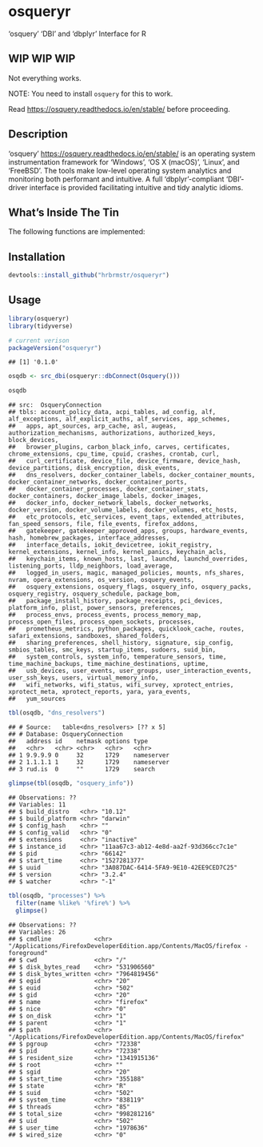 
# osqueryr

‘osquery’ ‘DBI’ and ‘dbplyr’ Interface for R

## WIP WIP WIP

Not everything works.

NOTE: You need to install `osquery` for this to work.

Read <https://osquery.readthedocs.io/en/stable/> before proceeding.

## Description

‘osquery’ <https://osquery.readthedocs.io/en/stable/> is an operating
system instrumentation framework for ‘Windows’, ‘OS X (macOS)’, ‘Linux’,
and ‘FreeBSD’. The tools make low-level operating system analytics and
monitoring both performant and intuitive. A full ‘dbplyr’-compliant
‘DBI’-driver interface is provided facilitating intuitive and tidy
analytic idioms.

## What’s Inside The Tin

The following functions are implemented:

## Installation

``` r
devtools::install_github("hrbrmstr/osqueryr")
```

## Usage

``` r
library(osqueryr)
library(tidyverse)

# current verison
packageVersion("osqueryr")
```

    ## [1] '0.1.0'

``` r
osqdb <- src_dbi(osqueryr::dbConnect(Osquery()))

osqdb
```

    ## src:  OsqueryConnection
    ## tbls: account_policy_data, acpi_tables, ad_config, alf, alf_exceptions, alf_explicit_auths, alf_services, app_schemes,
    ##   apps, apt_sources, arp_cache, asl, augeas, authorization_mechanisms, authorizations, authorized_keys, block_devices,
    ##   browser_plugins, carbon_black_info, carves, certificates, chrome_extensions, cpu_time, cpuid, crashes, crontab, curl,
    ##   curl_certificate, device_file, device_firmware, device_hash, device_partitions, disk_encryption, disk_events,
    ##   dns_resolvers, docker_container_labels, docker_container_mounts, docker_container_networks, docker_container_ports,
    ##   docker_container_processes, docker_container_stats, docker_containers, docker_image_labels, docker_images,
    ##   docker_info, docker_network_labels, docker_networks, docker_version, docker_volume_labels, docker_volumes, etc_hosts,
    ##   etc_protocols, etc_services, event_taps, extended_attributes, fan_speed_sensors, file, file_events, firefox_addons,
    ##   gatekeeper, gatekeeper_approved_apps, groups, hardware_events, hash, homebrew_packages, interface_addresses,
    ##   interface_details, iokit_devicetree, iokit_registry, kernel_extensions, kernel_info, kernel_panics, keychain_acls,
    ##   keychain_items, known_hosts, last, launchd, launchd_overrides, listening_ports, lldp_neighbors, load_average,
    ##   logged_in_users, magic, managed_policies, mounts, nfs_shares, nvram, opera_extensions, os_version, osquery_events,
    ##   osquery_extensions, osquery_flags, osquery_info, osquery_packs, osquery_registry, osquery_schedule, package_bom,
    ##   package_install_history, package_receipts, pci_devices, platform_info, plist, power_sensors, preferences,
    ##   process_envs, process_events, process_memory_map, process_open_files, process_open_sockets, processes,
    ##   prometheus_metrics, python_packages, quicklook_cache, routes, safari_extensions, sandboxes, shared_folders,
    ##   sharing_preferences, shell_history, signature, sip_config, smbios_tables, smc_keys, startup_items, sudoers, suid_bin,
    ##   system_controls, system_info, temperature_sensors, time, time_machine_backups, time_machine_destinations, uptime,
    ##   usb_devices, user_events, user_groups, user_interaction_events, user_ssh_keys, users, virtual_memory_info,
    ##   wifi_networks, wifi_status, wifi_survey, xprotect_entries, xprotect_meta, xprotect_reports, yara, yara_events,
    ##   yum_sources

``` r
tbl(osqdb, "dns_resolvers")
```

    ## # Source:   table<dns_resolvers> [?? x 5]
    ## # Database: OsqueryConnection
    ##   address id    netmask options type      
    ##   <chr>   <chr> <chr>   <chr>   <chr>     
    ## 1 9.9.9.9 0     32      1729    nameserver
    ## 2 1.1.1.1 1     32      1729    nameserver
    ## 3 rud.is  0     ""      1729    search

``` r
glimpse(tbl(osqdb, "osquery_info"))
```

    ## Observations: ??
    ## Variables: 11
    ## $ build_distro   <chr> "10.12"
    ## $ build_platform <chr> "darwin"
    ## $ config_hash    <chr> ""
    ## $ config_valid   <chr> "0"
    ## $ extensions     <chr> "inactive"
    ## $ instance_id    <chr> "11aa67c3-ab12-4e8d-aa2f-93d366cc7c1e"
    ## $ pid            <chr> "66142"
    ## $ start_time     <chr> "1527281377"
    ## $ uuid           <chr> "3A087DAC-6414-5FA9-9E10-42EE9CED7C25"
    ## $ version        <chr> "3.2.4"
    ## $ watcher        <chr> "-1"

``` r
tbl(osqdb, "processes") %>% 
  filter(name %like% '%fire%') %>% 
  glimpse()
```

    ## Observations: ??
    ## Variables: 26
    ## $ cmdline            <chr> "/Applications/FirefoxDeveloperEdition.app/Contents/MacOS/firefox -foreground"
    ## $ cwd                <chr> "/"
    ## $ disk_bytes_read    <chr> "531906560"
    ## $ disk_bytes_written <chr> "7964819456"
    ## $ egid               <chr> "20"
    ## $ euid               <chr> "502"
    ## $ gid                <chr> "20"
    ## $ name               <chr> "firefox"
    ## $ nice               <chr> "0"
    ## $ on_disk            <chr> "1"
    ## $ parent             <chr> "1"
    ## $ path               <chr> "/Applications/FirefoxDeveloperEdition.app/Contents/MacOS/firefox"
    ## $ pgroup             <chr> "72338"
    ## $ pid                <chr> "72338"
    ## $ resident_size      <chr> "1341915136"
    ## $ root               <chr> ""
    ## $ sgid               <chr> "20"
    ## $ start_time         <chr> "355188"
    ## $ state              <chr> "R"
    ## $ suid               <chr> "502"
    ## $ system_time        <chr> "838119"
    ## $ threads            <chr> "85"
    ## $ total_size         <chr> "998281216"
    ## $ uid                <chr> "502"
    ## $ user_time          <chr> "1978636"
    ## $ wired_size         <chr> "0"
